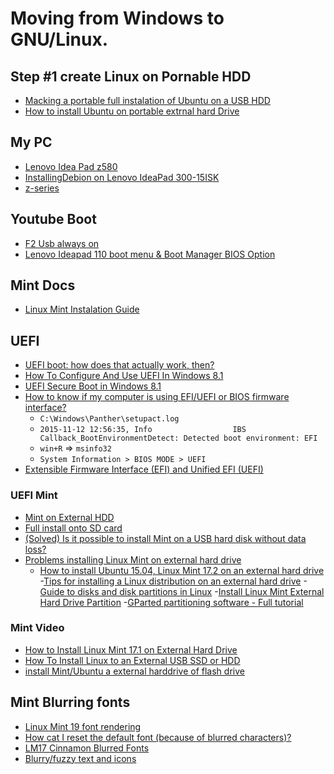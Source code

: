 # Moving from Windows to GNU/Linux.

## Step #1 create Linux on Pornable HDD

- [Macking a portable full instalation of Ubuntu on a USB HDD](https://www.dionysopoulos.me/portable-ubuntu-on-usb-hdd/)
- [How to install Ubuntu on portable extrnal hard Drive](https://askubuntu.com/questions/446682/how-to-install-ubuntu-on-portable-external-hard-drive)

## My PC

- [Lenovo Idea Pad z580](https://wiki.archlinux.org/index.php/Lenovo_IdeaPad_Z580)
- [InstallingDebion on Lenovo IdeaPad 300-15ISK](https://wiki.debian.org/InstallingDebianOn/Lenovo/IdeaPad%20300-15ISK)
- [z-series](https://www.lenovo.com/gb/en/laptops/lenovo/z-series/z580/)

## Youtube Boot

- [F2 Usb always on](https://youtu.be/Dft5_ZeWoUc)
- [Lenovo Ideapad 110 boot menu & Boot Manager BIOS Option](https://youtu.be/5ufK7kPWUMY)

## Mint Docs

- [Linux Mint Instalation Guide](https://linuxmint-installation-guide.readthedocs.io/en/latest/)

## UEFI

- [UEFI boot: how does that actually work, then?](https://www.happyassassin.net/2014/01/25/uefi-boot-how-does-that-actually-work-then/)
- [How To Configure And Use UEFI In Windows 8.1](https://www.itechtics.com/uefi-windows-8-1/)
- [UEFI Secure Boot in Windows 8.1 ](https://answers.microsoft.com/en-us/windows/forum/windows8_1-security/uefi-secure-boot-in-windows-81/65d74e19-9572-4a91-85aa-57fa783f0759)
- [How to know if my computer is using EFI/UEFI or BIOS firmware interface?](https://kb.parallels.com/en/115815)
    - `C:\Windows\Panther\setupact.log`
    - `2015-11-12 12:56:35, Info                  IBS    Callback_BootEnvironmentDetect: Detected boot environment: EFI`
    - `win+R` => `msinfo32`
    - `System Information > BIOS MODE > UEFI`
- [Extensible Firmware Interface (EFI) and Unified EFI (UEFI)](https://www.intel.com/content/www/us/en/architecture-and-technology/unified-extensible-firmware-interface/efi-homepage-general-technology.html)

### UEFI Mint

- [Mint on External HDD](https://forums.linuxmint.com/viewtopic.php?t=189505)
- [Full install onto SD card](https://forums.linuxmint.com/viewtopic.php?f=46&t=189331#p980629)
- [(Solved) Is it possible to install Mint on a USB hard disk without data loss?](https://forums.linuxmint.com/viewtopic.php?t=265649)
- [Problems installing Linux Mint on external hard drive](https://forums.linuxmint.com/viewtopic.php?t=243723)
    - [How to install Ubuntu 15.04, Linux Mint 17.2 on an external hard drive](http://linuxbsdos.com/2015/09/13/how-to-install-ubuntu-15-04-linux-mint-17-2-on-an-external-hard-drive/)
    -[Tips for installing a Linux distribution on an external hard drive](http://linuxbsdos.com/2015/09/12/tips-for-installing-a-linux-distribution-on-an-external-hard-drive/)
    -[Guide to disks and disk partitions in Linux](http://linuxbsdos.com/2011/09/18/guide-to-disks-and-disk-partitions-in-linux/)
    -[Install Linux Mint External Hard Drive Partition](https://unix.stackexchange.com/questions/295454/install-linux-mint-external-hard-drive-partition/305156)
    -[GParted partitioning software - Full tutorial ](https://www.dedoimedo.com/computers/gparted.html)

### Mint Video

- [How to Install Linux Mint 17.1 on External Hard Drive](https://youtu.be/vbdAmJ5jzfM)
- [How To Install Linux to an External USB SSD or HDD](https://youtu.be/glFCEauwGgw)
- [install Mint/Ubuntu a external harddrive of flash drive](https://youtu.be/JKL1tmn-xC0)


## Mint Blurring fonts

- [Linux Mint 19 font rendering](https://www.reddit.com/r/linuxmint/comments/9r9wtr/linux_mint_19_font_rendering/)
- [How cat I reset the default font (because of blurred characters)?](https://unix.stackexchange.com/questions/132164/how-can-i-reset-the-default-font-because-of-blurred-characters)
- [LM17 Cinnamon Blurred Fonts](https://forums.linuxmint.com/viewtopic.php?t=171779)
- [Blurry/fuzzy text and icons](https://forums.linuxmint.com/viewtopic.php?t=254831)
